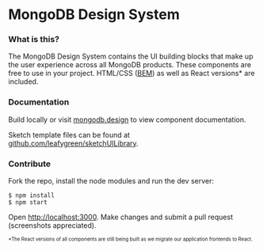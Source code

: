 # MongoDB Design System

### What is this?

The MongoDB Design System contains the UI building blocks that make up the user experience across all MongoDB products. These components are free to use in your project. HTML/CSS ([BEM](https://en.bem.info/)) as well as React versions* are included.

### Documentation

Build locally or visit [mongodb.design](http://mongodb.design) to view component documentation.

Sketch template files can be found at [github.com/leafygreen/sketchUILibrary](https://github.com/leafygreen/sketchUILibrary).

### Contribute

Fork the repo, install the node modules and run the dev server:

```
$ npm install
$ npm start
```

Open [http://localhost:3000](http://localhost:3000). Make changes and submit a pull request (screenshots appreciated). 







<sup><sub>*The React versions of all components are still being built as we migrate our application frontends to React.</sub></sup>
